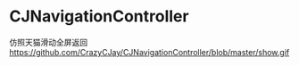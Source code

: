 # CJNavigationController
仿照天猫滑动全屏返回
https://github.com/CrazyCJay/CJNavigationController/blob/master/show.gif
